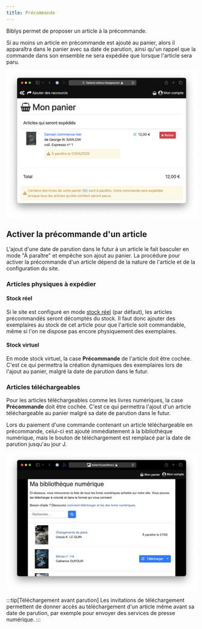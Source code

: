 ```yaml
---
title: Précommande
---
```


Biblys permet de proposer un article à la précommande.

Si au moins un article en précommande est ajouté au panier, alors il apparaîtra dans le panier avec sa date
de parution, ainsi qu'un rappel que la commande dans son ensemble ne sera expédiée que lorsque l'article sera paru.

![Un panier content un article en précommande](../../../../assets/administrer/precommande/panier.png)

## Activer la précommande d'un article

L'ajout d'une date de parution dans le futur à un article le fait basculer en mode "À paraître" et empêche son ajout
au panier. La procédure pour activer la précommande d'un article dépend de la nature de l'article et de la configuration
du site.

### Articles physiques à expédier

#### Stock réel

Si le site est configuré en mode [stock réel](/configurer/stock-virtuel/) (par défaut), les
articles précommandés seront décomptés du stock. Il faut donc ajouter des exemplaires au stock de cet article pour que
l'article soit commandable, même si l'on ne dispose pas encore physiquement des exemplaires.

#### Stock virtuel

En mode stock virtuel, la case **Précommande** de l'article doit être cochée. C'est ce qui permettra la création
dynamiques des exemplaires lors de l'ajout au panier, malgré la date de parution dans le futur.

### Articles téléchargeables

Pour les articles téléchargeables comme les livres numériques, la case **Précommande** doit être cochée. C'est ce qui
permettra l'ajout d'un article téléchargeable au panier malgré sa date de parution dans le futur. 

Lors du paiement d'une commande contenant un article téléchargeable en précommande, celui-ci est ajouté immédiatement 
à la bibliothèque numérique, mais le bouton de téléchargement est remplacé par la date de parution jusqu'au jour J.

![La biblilothèque numérique contenant un article à paraître](../../../../assets/administrer/precommande/numerique.png)

:::tip[Téléchargement avant parution]
Les invitations de téléchargement permettent de donner accès au téléchargement d'un article même avant sa date de 
parution, par exemple pour envoyer des services de presse numérique.
:::
